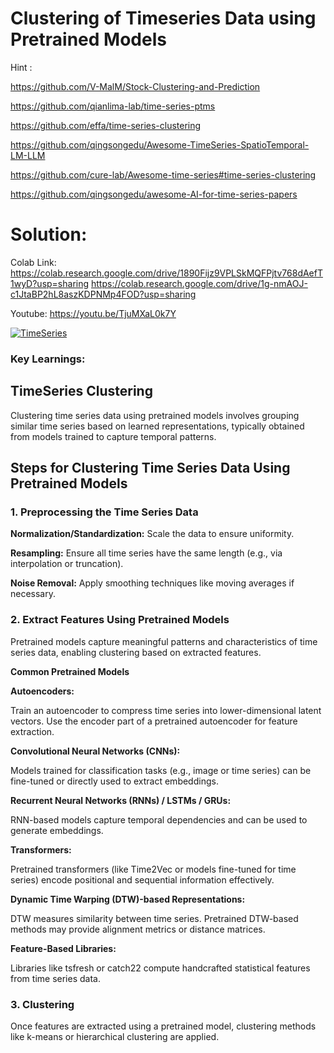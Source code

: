 # Clustering of Timeseries Data using Pretrained Models 

Hint : 

https://github.com/V-MalM/Stock-Clustering-and-Prediction

https://github.com/qianlima-lab/time-series-ptms

https://github.com/effa/time-series-clustering

https://github.com/qingsongedu/Awesome-TimeSeries-SpatioTemporal-LM-LLM

https://github.com/cure-lab/Awesome-time-series#time-series-clustering

https://github.com/qingsongedu/awesome-AI-for-time-series-papers

# Solution:

Colab Link: https://colab.research.google.com/drive/1890Fijz9VPLSkMQFPjtv768dAefT1wyD?usp=sharing 
            https://colab.research.google.com/drive/1g-nmAOJ-c1JtaBP2hL8aszKDPNMp4FOD?usp=sharing

Youtube: https://youtu.be/TjuMXaL0k7Y 

[![TimeSeries](https://img.youtube.com/vi/TjuMXaL0k7Y/0.jpg)](https://www.youtube.com/watch?v=TjuMXaL0k7Y) 

### Key Learnings:

## TimeSeries Clustering

Clustering time series data using pretrained models involves grouping similar time series based on learned representations, typically obtained from models trained to capture temporal patterns.

## Steps for Clustering Time Series Data Using Pretrained Models

### 1. Preprocessing the Time Series Data

**Normalization/Standardization:** Scale the data to ensure uniformity.

**Resampling:** Ensure all time series have the same length (e.g., via interpolation or truncation).

**Noise Removal:** Apply smoothing techniques like moving averages if necessary.

### 2. Extract Features Using Pretrained Models
Pretrained models capture meaningful patterns and characteristics of time series data, enabling clustering based on extracted features.

**Common Pretrained Models**

**Autoencoders:**

Train an autoencoder to compress time series into lower-dimensional latent vectors.
Use the encoder part of a pretrained autoencoder for feature extraction.

**Convolutional Neural Networks (CNNs):**

Models trained for classification tasks (e.g., image or time series) can be fine-tuned or directly used to extract embeddings.

**Recurrent Neural Networks (RNNs) / LSTMs / GRUs:**

RNN-based models capture temporal dependencies and can be used to generate embeddings.

**Transformers:**

Pretrained transformers (like Time2Vec or models fine-tuned for time series) encode positional and sequential information effectively.

**Dynamic Time Warping (DTW)-based Representations:**

DTW measures similarity between time series. Pretrained DTW-based methods may provide alignment metrics or distance matrices.

**Feature-Based Libraries:**

Libraries like tsfresh or catch22 compute handcrafted statistical features from time series data.

### 3. Clustering
Once features are extracted using a pretrained model, clustering methods like k-means or hierarchical clustering are applied.






